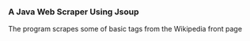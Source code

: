<h3> A Java Web Scraper Using Jsoup</h3>
<p>The program scrapes some of basic tags from the Wikipedia front page<p>
